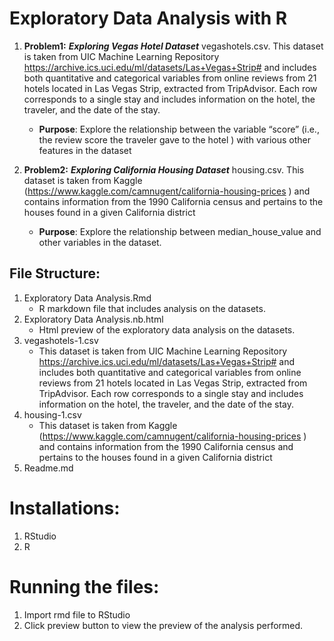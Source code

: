 # Exploratory Data Analysis with R

1. **Problem1:** ***Exploring Vegas Hotel Dataset***
vegashotels.csv. This dataset is taken from UIC Machine Learning Repository https://archive.ics.uci.edu/ml/datasets/Las+Vegas+Strip# and includes both quantitative and categorical variables from online reviews from 21 hotels located in Las Vegas Strip, extracted from TripAdvisor. Each row corresponds to a single stay and includes information on the hotel, the traveler, and the date of the stay.
    - **Purpose**: Explore the relationship between the variable “score” (i.e., the review score the traveler gave to the hotel ) with various other features in the dataset

2. **Problem2:** ***Exploring California Housing Dataset***
housing.csv. This dataset is taken from Kaggle
(https://www.kaggle.com/camnugent/california-housing-prices ) and contains information from the 1990 California census and pertains to the houses found in a given California district
	- **Purpose**: Explore the relationship between median_house_value and other variables in the dataset.

## File Structure:
1. Exploratory Data Analysis.Rmd
    - R markdown file that includes analysis on the datasets.
2. Exploratory Data Analysis.nb.html
    - Html preview of the exploratory data analysis on the datasets.
3. vegashotels-1.csv
    -  This dataset is taken from UIC Machine Learning Repository https://archive.ics.uci.edu/ml/datasets/Las+Vegas+Strip# and includes both quantitative and categorical variables from online reviews from 21 hotels located in Las Vegas Strip, extracted from TripAdvisor. Each row corresponds to a single stay and includes information on the hotel, the traveler, and the date of the stay.
4. housing-1.csv
    - This dataset is taken from Kaggle
(https://www.kaggle.com/camnugent/california-housing-prices ) and contains information from the 1990 California census and pertains to the houses found in a given California district 
5. Readme.md

# Installations:
1. RStudio
2. R

# Running the files:
1. Import rmd file to RStudio
2. Click preview button to view the preview of the analysis performed.